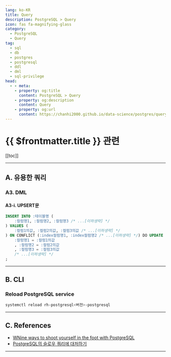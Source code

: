 ```yaml
---
lang: ko-KR
title: Query
description: PostgreSQL > Query
icon: fas fa-magnifying-glass
category:
  - PostgreSQL 
  - Query
tag: 
  - sql
  - db
  - postgres
  - postgresql
  - ddl
  - dml
  - sql-privilege
head:
  - - meta:
    - property: og:title
      content: PostgreSQL > Query
    - property: og:description
      content: Query
    - property: og:url
      content: https://chanhi2000.github.io/data-science/postgres/query.html
---
```


# {{ $frontmatter.title }} 관련

[[toc]]

---

## A. 유용한 쿼리

### A3. DML

#### A3-i. UPSERT문

```sql
INSERT INTO :테이블명 (
    :컬럼명1, :컬럼명2, :컬럼명3 /* ...[이하생략] */
) VALUES (
    :컬럼1의값, :컬럼2의값, :컬럼3의값 /* ...[이하생략] */
) ON CONFLICT (:index컬럼명1, :index컬럼명2 /* ...[이하생략] */) DO UPDATE SET
    :컬럼명1 = :컬럼1의값
    , :컬럼명2 = :컬럼2의값
    , :컬럼명3 = :컬럼3의값
    /* ...[이하생략] */
;
```

---

## B. CLI

### Reload PostgreSQL service

```sh
systemctl reload rh-postgresql<버전>-postgresql
```

---

## C. References

- [WNine ways to shoot yourself in the foot with PostgreSQL](https://philbooth.me/blog/nine-ways-to-shoot-yourself-in-the-foot-with-postgresql)
- [PostgreSQL의 슬로우 쿼리에 대처하기](https://hyperconnect.github.io/2020/08/31/improve-slow-query.html)

---

<TagLinks />